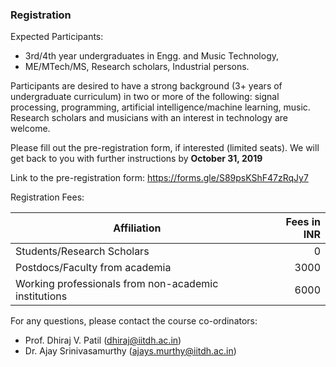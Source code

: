 ### Registration

Expected Participants: 
* 3rd/4th year undergraduates in Engg. and Music Technology,
* ME/MTech/MS, Research scholars, Industrial persons.

Participants are desired to have a strong background (3+ years of undergraduate curriculum) in two or more of the following: signal processing, programming, artificial intelligence/machine learning, music. Research scholars and musicians with an interest in technology are welcome.

Please fill out the pre-registration form, if interested (limited seats). We will get back to you
with further instructions by **October 31, 2019**  

Link to the pre-registration form: <a href="https://forms.gle/S89psKShF47zRqJy7">https://forms.gle/S89psKShF47zRqJy7</a> 

Registration Fees: 

| Affiliation                         | Fees in INR |
|-------------------------------------|------------:|
| Students/Research Scholars          |           0 |
| Postdocs/Faculty from academia      |        3000 |
| Working professionals from non-academic institutions |        6000 |

For any questions, please contact the course co-ordinators: 

* Prof. Dhiraj V. Patil (dhiraj@iitdh.ac.in) 
* Dr. Ajay Srinivasamurthy (ajays.murthy@iitdh.ac.in)
